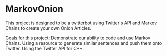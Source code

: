 # MarkovOnion
This project is designed to be a twitterbot using Twitter's API and Markov Chains to create your own Onion Articles.

Goals for this project:
    Demonstrate our ability to code and use Markov Chains.
    Using a resource to generate similar sentences and push them onto Twitter.
    Using the Twitter API for C++.